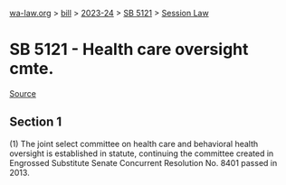 [wa-law.org](/) > [bill](/bill/) > [2023-24](/bill/2023-24/) > [SB 5121](/bill/2023-24/sb/5121/) > [Session Law](/bill/2023-24/sb/5121/S.SL/)

# SB 5121 - Health care oversight cmte.

[Source](http://lawfilesext.leg.wa.gov/biennium/2023-24/Pdf/Bills/Session%20Laws/Senate/5121-S.SL.pdf)

## Section 1
(1) The joint select committee on health care and behavioral health oversight is established in statute, continuing the committee created in Engrossed Substitute Senate Concurrent Resolution No. 8401 passed in 2013.
